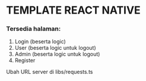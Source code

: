 # TEMPLATE REACT NATIVE

### Tersedia halaman:
1. Login (beserta logic)
2. User (beserta logic untuk logout)
3. Admin (beserta logic untuk logout)
4. Register

Ubah URL server di libs/requests.ts
